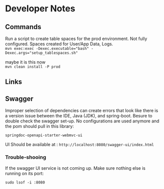 # Developer Notes

## Commands

Run a script to create table spaces for the prod environment. Not fully configured. Spaces created for User/App Data, Logs.  
`mvn exec:exec -Dexec.executable="bash" -Dexec.args="setup_tablespaces.sh"`  

maybe it is this now  
`mvn clean install -P prod`


## Links

## Swagger

Improper selection of dependencies can create errors that look like there is a version issue between the IDE, Java (JDK), and spring-boot. Besure to double check the swagger set-up. No configurations are used anymore and the pom should pull in this library:

`springdoc-openapi-starter-webmvc-ui`

UI Should be available at : `http://localhost:8080/swagger-ui/index.html`

### Trouble-shooing

If the swagger UI service is not coming up. Make sure nothing else is running on its port:

`sudo lsof -i :8080`